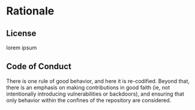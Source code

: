 # Rationale
## License
lorem ipsum
## Code of Conduct
There is one rule of good behavior, and here it is re-codified. Beyond that, there is an emphasis on making contributions in good faith (ie, not intentionally introducing vulnerabilities or backdoors), and ensuring that only behavior within the confines of the repository are considered.
